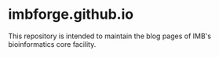 # imbforge.github.io

This repository is intended to maintain the blog pages of IMB's bioinformatics core facility.
